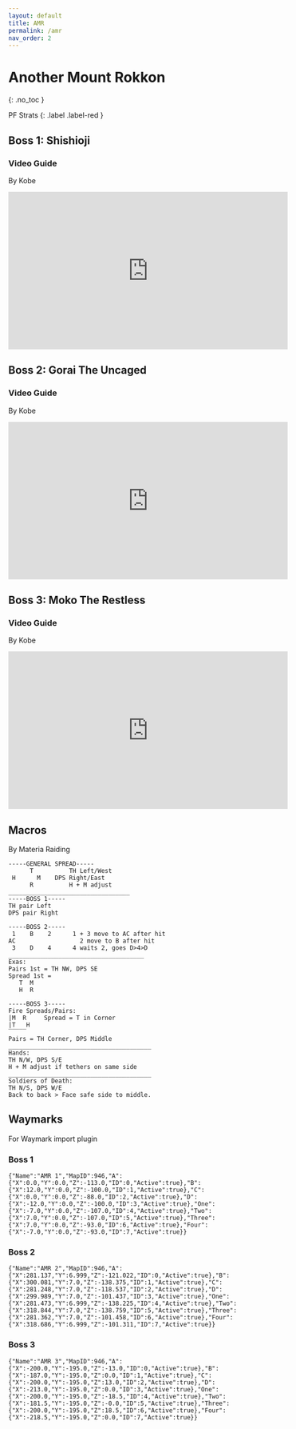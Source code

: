 ```yaml
---
layout: default
title: AMR
permalink: /amr
nav_order: 2
---
```


# Another Mount Rokkon
{: .no_toc }

PF Strats
{: .label .label-red }

## Boss 1: Shishioji
### Video Guide
By Kobe

<iframe width="560" height="315" src="https://www.youtube.com/embed/2jlH89oLsrs?si=rxIZ0MjlipEjdM15" title="YouTube video player" frameborder="0" allow="accelerometer; autoplay; clipboard-write; encrypted-media; gyroscope; picture-in-picture; web-share" allowfullscreen></iframe>

## Boss 2: Gorai The Uncaged
### Video Guide
By Kobe

<iframe width="560" height="315" src="https://www.youtube.com/embed/TzoNEWbMpQ0?si=fzKn8Pg3lcl98P1P" title="YouTube video player" frameborder="0" allow="accelerometer; autoplay; clipboard-write; encrypted-media; gyroscope; picture-in-picture; web-share" allowfullscreen></iframe>


## Boss 3: Moko The Restless
### Video Guide
By Kobe

<iframe width="560" height="315" src="https://www.youtube.com/embed/KghjI7xn6X0?si=mrD_DTU2TEw9N8NL" title="YouTube video player" frameborder="0" allow="accelerometer; autoplay; clipboard-write; encrypted-media; gyroscope; picture-in-picture; web-share" allowfullscreen></iframe>

## Macros
By Materia Raiding

```
-----GENERAL SPREAD-----
      T          TH Left/West
 H      M    DPS Right/East
      R          H + M adjust
__________________________________
-----BOSS 1-----
TH pair Left
DPS pair Right

-----BOSS 2-----
 1    B    2      1 + 3 move to AC after hit
AC                  2 move to B after hit
 3    D    4      4 waits 2, goes D>4>D
______________________________________
Exas: 
Pairs 1st = TH NW, DPS SE
Spread 1st =
   T  M
   H  R

-----BOSS 3-----
Fire Spreads/Pairs: 
|M  R     Spread = T in Corner
|T   H     
‾‾‾‾‾   
Pairs = TH Corner, DPS Middle
________________________________________
Hands:
TH N/W, DPS S/E
H + M adjust if tethers on same side
________________________________________
Soldiers of Death:
TH N/S, DPS W/E
Back to back > Face safe side to middle.
```

## Waymarks
For Waymark import plugin

### Boss 1
```
{"Name":"AMR 1","MapID":946,"A":{"X":0.0,"Y":0.0,"Z":-113.0,"ID":0,"Active":true},"B":{"X":12.0,"Y":0.0,"Z":-100.0,"ID":1,"Active":true},"C":{"X":0.0,"Y":0.0,"Z":-88.0,"ID":2,"Active":true},"D":{"X":-12.0,"Y":0.0,"Z":-100.0,"ID":3,"Active":true},"One":{"X":-7.0,"Y":0.0,"Z":-107.0,"ID":4,"Active":true},"Two":{"X":7.0,"Y":0.0,"Z":-107.0,"ID":5,"Active":true},"Three":{"X":7.0,"Y":0.0,"Z":-93.0,"ID":6,"Active":true},"Four":{"X":-7.0,"Y":0.0,"Z":-93.0,"ID":7,"Active":true}}
```

### Boss 2
```
{"Name":"AMR 2","MapID":946,"A":{"X":281.137,"Y":6.999,"Z":-121.022,"ID":0,"Active":true},"B":{"X":300.081,"Y":7.0,"Z":-138.375,"ID":1,"Active":true},"C":{"X":281.248,"Y":7.0,"Z":-118.537,"ID":2,"Active":true},"D":{"X":299.989,"Y":7.0,"Z":-101.437,"ID":3,"Active":true},"One":{"X":281.473,"Y":6.999,"Z":-138.225,"ID":4,"Active":true},"Two":{"X":318.844,"Y":7.0,"Z":-138.759,"ID":5,"Active":true},"Three":{"X":281.362,"Y":7.0,"Z":-101.458,"ID":6,"Active":true},"Four":{"X":318.686,"Y":6.999,"Z":-101.311,"ID":7,"Active":true}}
```

### Boss 3
```
{"Name":"AMR 3","MapID":946,"A":{"X":-200.0,"Y":-195.0,"Z":-13.0,"ID":0,"Active":true},"B":{"X":-187.0,"Y":-195.0,"Z":0.0,"ID":1,"Active":true},"C":{"X":-200.0,"Y":-195.0,"Z":13.0,"ID":2,"Active":true},"D":{"X":-213.0,"Y":-195.0,"Z":0.0,"ID":3,"Active":true},"One":{"X":-200.0,"Y":-195.0,"Z":-18.5,"ID":4,"Active":true},"Two":{"X":-181.5,"Y":-195.0,"Z":-0.0,"ID":5,"Active":true},"Three":{"X":-200.0,"Y":-195.0,"Z":18.5,"ID":6,"Active":true},"Four":{"X":-218.5,"Y":-195.0,"Z":0.0,"ID":7,"Active":true}}
```
